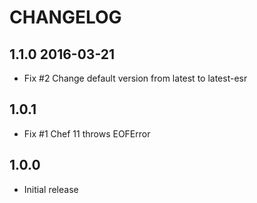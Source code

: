 # CHANGELOG

## 1.1.0 2016-03-21

- Fix #2 Change default version from latest to latest-esr

## 1.0.1

- Fix #1 Chef 11 throws EOFError

## 1.0.0

- Initial release

